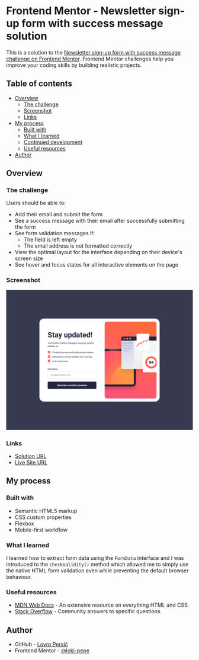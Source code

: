 # Frontend Mentor - Newsletter sign-up form with success message solution

This is a solution to the [Newsletter sign-up form with success message challenge on Frontend Mentor](https://www.frontendmentor.io/challenges/newsletter-signup-form-with-success-message-3FC1AZbNrv). Frontend Mentor challenges help you improve your coding skills by building realistic projects. 

## Table of contents

- [Overview](#overview)
  - [The challenge](#the-challenge)
  - [Screenshot](#screenshot)
  - [Links](#links)
- [My process](#my-process)
  - [Built with](#built-with)
  - [What I learned](#what-i-learned)
  - [Continued development](#continued-development)
  - [Useful resources](#useful-resources)
- [Author](#author)

## Overview

### The challenge

Users should be able to:

- Add their email and submit the form
- See a success message with their email after successfully submitting the form
- See form validation messages if:
  - The field is left empty
  - The email address is not formatted correctly
- View the optimal layout for the interface depending on their device's screen size
- See hover and focus states for all interactive elements on the page

### Screenshot

![](./screenshot.png)

### Links

- [Solution URL](https://github.com/loki-pepe/newsletter-sign-up)
- [Live Site URL](https://loki-pepe.github.io/newsletter-sign-up/)

## My process

### Built with

- Semantic HTML5 markup
- CSS custom properties
- Flexbox
- Mobile-first workflow

### What I learned

I learned how to extract form data using the `FormData` interface and I was introduced to the `checkValidity()` method which allowed me to simply use the native HTML form validation even while preventing the default browser behaviour.

### Useful resources

- [MDN Web Docs](https://developer.mozilla.org/) - An extensive resource on everything HTML and CSS.
- [Stack Overflow](https://stackoverflow.com/) - Community answers to specific questions.

## Author

- GitHub - [Lovro Peraić](https://github.com/loki-pepe)
- Frontend Mentor - [@loki-pepe](https://www.frontendmentor.io/profile/loki-pepe)
